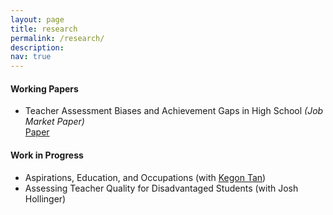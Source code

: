 ```yaml
---
layout: page
title: research
permalink: /research/
description: 
nav: true
---
```


#### Working Papers
<ul>
<li> Teacher Assessment Biases and Achievement Gaps in High School <em> (Job Market Paper) </em> </li> <a href="{{ site.baseurl }}/assets/pdf/JMP.pdf" target="_blank">Paper</a>
</ul>


#### Work in Progress
<ul>
<li> Aspirations, Education, and Occupations (with <a href="https://sites.google.com/site/kegontantk/" target="_blank">Kegon Tan</a>) </li> 
<li> Assessing Teacher Quality for Disadvantaged Students (with Josh Hollinger)</li>
</ul>




